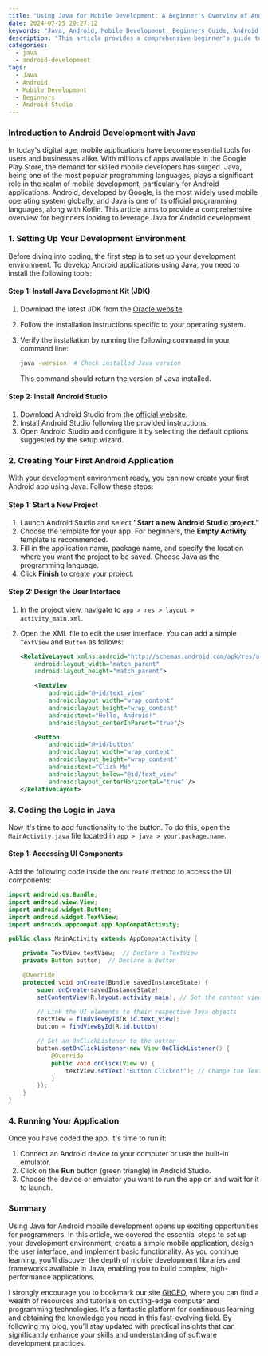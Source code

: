 ```yaml
---
title: "Using Java for Mobile Development: A Beginner's Overview of Android"
date: 2024-07-25 20:27:12
keywords: "Java, Android, Mobile Development, Beginners Guide, Android Studio, Java Programming"
description: "This article provides a comprehensive beginner's guide to using Java for mobile development, specifically focusing on Android. It covers the essential concepts of Android development, the setup process, and the fundamental components involved in building apps with Java. Readers will learn about the Android Studio IDE, layout design using XML, activity lifecycle management, and key APIs. This introduction aims to equip beginners with the foundational knowledge needed to start their journey in mobile application development using Java for Android, showcasing its importance in the rapidly evolving tech landscape."
categories:
  - java
  - android-development
tags:
  - Java
  - Android
  - Mobile Development
  - Beginners
  - Android Studio
---
```


### Introduction to Android Development with Java

In today's digital age, mobile applications have become essential tools for users and businesses alike. With millions of apps available in the Google Play Store, the demand for skilled mobile developers has surged. Java, being one of the most popular programming languages, plays a significant role in the realm of mobile development, particularly for Android applications. Android, developed by Google, is the most widely used mobile operating system globally, and Java is one of its official programming languages, along with Kotlin. This article aims to provide a comprehensive overview for beginners looking to leverage Java for Android development.

<!-- more -->

### 1. Setting Up Your Development Environment

Before diving into coding, the first step is to set up your development environment. To develop Android applications using Java, you need to install the following tools:

#### Step 1: Install Java Development Kit (JDK)

1. Download the latest JDK from the [Oracle website](https://www.oracle.com/java/technologies/javase-jdk11-downloads.html).
2. Follow the installation instructions specific to your operating system.
3. Verify the installation by running the following command in your command line:

   ```bash
   java -version  # Check installed Java version
   ```

   This command should return the version of Java installed.

#### Step 2: Install Android Studio

1. Download Android Studio from the [official website](https://developer.android.com/studio).
2. Install Android Studio following the provided instructions.
3. Open Android Studio and configure it by selecting the default options suggested by the setup wizard.

### 2. Creating Your First Android Application

With your development environment ready, you can now create your first Android app using Java. Follow these steps:

#### Step 1: Start a New Project

1. Launch Android Studio and select **"Start a new Android Studio project."**
2. Choose the template for your app. For beginners, the **Empty Activity** template is recommended.
3. Fill in the application name, package name, and specify the location where you want the project to be saved. Choose Java as the programming language.
4. Click **Finish** to create your project.

#### Step 2: Design the User Interface

1. In the project view, navigate to `app > res > layout > activity_main.xml`.
2. Open the XML file to edit the user interface. You can add a simple `TextView` and `Button` as follows:

   ```xml
   <RelativeLayout xmlns:android="http://schemas.android.com/apk/res/android"
       android:layout_width="match_parent"
       android:layout_height="match_parent">

       <TextView
           android:id="@+id/text_view"
           android:layout_width="wrap_content"
           android:layout_height="wrap_content"
           android:text="Hello, Android!"
           android:layout_centerInParent="true"/>

       <Button
           android:id="@+id/button"
           android:layout_width="wrap_content"
           android:layout_height="wrap_content"
           android:text="Click Me"
           android:layout_below="@id/text_view"
           android:layout_centerHorizontal="true" />
   </RelativeLayout>
   ```

### 3. Coding the Logic in Java

Now it's time to add functionality to the button. To do this, open the `MainActivity.java` file located in `app > java > your.package.name`.

#### Step 1: Accessing UI Components

Add the following code inside the `onCreate` method to access the UI components:

```java
import android.os.Bundle;
import android.view.View;
import android.widget.Button;
import android.widget.TextView;
import androidx.appcompat.app.AppCompatActivity;

public class MainActivity extends AppCompatActivity {

    private TextView textView;  // Declare a TextView
    private Button button;  // Declare a Button

    @Override
    protected void onCreate(Bundle savedInstanceState) {
        super.onCreate(savedInstanceState);
        setContentView(R.layout.activity_main); // Set the content view

        // Link the UI elements to their respective Java objects
        textView = findViewById(R.id.text_view);
        button = findViewById(R.id.button);

        // Set an OnClickListener to the button
        button.setOnClickListener(new View.OnClickListener() {
            @Override
            public void onClick(View v) {
                textView.setText("Button Clicked!"); // Change the TextView text on button click
            }
        });
    }
}
```

### 4. Running Your Application

Once you have coded the app, it's time to run it:

1. Connect an Android device to your computer or use the built-in emulator.
2. Click on the **Run** button (green triangle) in Android Studio.
3. Choose the device or emulator you want to run the app on and wait for it to launch.

### Summary

Using Java for Android mobile development opens up exciting opportunities for programmers. In this article, we covered the essential steps to set up your development environment, create a simple mobile application, design the user interface, and implement basic functionality. As you continue learning, you'll discover the depth of mobile development libraries and frameworks available in Java, enabling you to build complex, high-performance applications. 

I strongly encourage you to bookmark our site [GitCEO](https://gitceo.com), where you can find a wealth of resources and tutorials on cutting-edge computer and programming technologies. It’s a fantastic platform for continuous learning and obtaining the knowledge you need in this fast-evolving field. By following my blog, you’ll stay updated with practical insights that can significantly enhance your skills and understanding of software development practices.